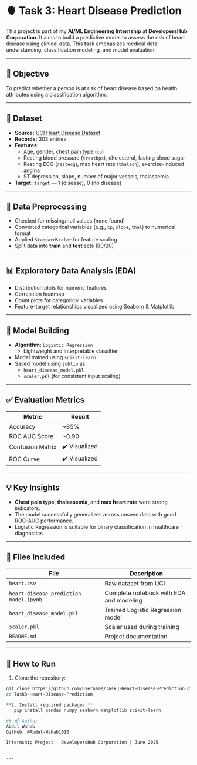 # 🫀 Task 3: Heart Disease Prediction

This project is part of my **AI/ML Engineering Internship** at **DevelopersHub Corporation**. It aims to build a predictive model to assess the risk of heart disease using clinical data. This task emphasizes medical data understanding, classification modeling, and model evaluation.

---

## 🎯 Objective

To predict whether a person is at risk of heart disease based on health attributes using a classification algorithm.

---

## 📂 Dataset

- **Source:** [UCI Heart Disease Dataset](https://www.kaggle.com/datasets/ronitf/heart-disease-uci)
- **Records:** 303 entries
- **Features:**
  - Age, gender, chest pain type (`cp`)
  - Resting blood pressure (`trestbps`), cholesterol, fasting blood sugar
  - Resting ECG (`restecg`), max heart rate (`thalach`), exercise-induced angina
  - ST depression, slope, number of major vessels, thalassemia
- **Target:** `target` — 1 (disease), 0 (no disease)

---

## 🔧 Data Preprocessing

- Checked for missing/null values (none found)
- Converted categorical variables (e.g., `cp`, `slope`, `thal`) to numerical format
- Applied `StandardScaler` for feature scaling
- Split data into **train** and **test** sets (80/20)

---

## 📊 Exploratory Data Analysis (EDA)

- Distribution plots for numeric features
- Correlation heatmap
- Count plots for categorical variables
- Feature-target relationships visualized using Seaborn & Matplotlib

---

## 🤖 Model Building

- **Algorithm:** `Logistic Regression`
  - Lightweight and interpretable classifier
- Model trained using `scikit-learn`
- Saved model using `joblib` as:  
  - `heart_disease_model.pkl`  
  - `scaler.pkl` (for consistent input scaling)

---

## ✅ Evaluation Metrics

| Metric            | Result         |
|-------------------|----------------|
| Accuracy          | ~85%           |
| ROC AUC Score     | ~0.90          |
| Confusion Matrix  | ✔️ Visualized  |
| ROC Curve         | ✔️ Visualized  |

---

## 💡 Key Insights

- **Chest pain type**, **thalassemia**, and **max heart rate** were strong indicators.
- The model successfully generalizes across unseen data with good ROC-AUC performance.
- Logistic Regression is suitable for binary classification in healthcare diagnostics.

---

## 📁 Files Included

| File                             | Description                                 |
|----------------------------------|---------------------------------------------|
| `heart.csv`                      | Raw dataset from UCI                        |
| `heart-disease-prediction-model.ipynb` | Complete notebook with EDA and modeling     |
| `heart_disease_model.pkl`        | Trained Logistic Regression model           |
| `scaler.pkl`                     | Scaler used during training                 |
| `README.md`                      | Project documentation                       |

---

## 🚀 How to Run

1. Clone the repository:

```bash
git clone https://github.com/Username/Task3-Heart-Disease-Prediction.git
cd Task3-Heart-Disease-Prediction

**2. Install required packages:**
   pip install pandas numpy seaborn matplotlib scikit-learn

## 📬 Author
Abdul Wahab
GitHub: @Abdul-Wahab1010

Internship Project - DevelopersHub Corporation | June 2025


---

 


